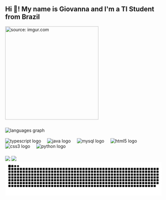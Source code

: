 <h2 align="left">Hi 👋! My name is Giovanna and I'm a TI Student from Brazil</h2>

<div align="left">
  <a href="https://imgur.com/gzQYgyx"><img src="https://i.imgur.com/gzQYgyx.gif" title="source: imgur.com" width="300" height="300" /></a>
</div>

###

<div align="left">
  <img src="https://github-readme-stats.vercel.app/api/top-langs?username=giovannabreinack&locale=en&hide_title=false&layout=compact&card_width=320&langs_count=5&theme=dracula&hide_border=false" height="150" alt="languages graph"  />
</div>
<br>



<div align="left">
  <img src="https://cdn.jsdelivr.net/gh/devicons/devicon/icons/typescript/typescript-original.svg" height="30" alt="typescript logo"  />
  <img width="12" />
  <img src="https://cdn.jsdelivr.net/gh/devicons/devicon/icons/java/java-original.svg" height="30" alt="java logo"  />
  <img width="12" />
  <img src="https://cdn.jsdelivr.net/gh/devicons/devicon/icons/mysql/mysql-original.svg" height="30" alt="mysql logo"  />
  <img width="12" />
  <img src="https://cdn.jsdelivr.net/gh/devicons/devicon/icons/html5/html5-original.svg" height="30" alt="html5 logo"  />
  <img width="12" />
  <img src="https://cdn.jsdelivr.net/gh/devicons/devicon/icons/css3/css3-original.svg" height="30" alt="css3 logo"  />
  <img width="12" />
  <img src="https://cdn.jsdelivr.net/gh/devicons/devicon/icons/python/python-original.svg" height="30" alt="python logo"  />
</div>

###

<div align="left">
    <a href = "mailto:giovannabreinackcolombara@gmail.com"><img src ="https://img.shields.io/badge/-Gmail-%23333?style=for-the-badge&logo=gmail&logoColor=white" target="_blank"></a>
  <a href="https://www.linkedin.com/in/giovanna-colombara/" target="_blank"><img src="https://img.shields.io/badge/-LinkedIn-%23007785?style-for-the-badge&logo=linkedin&logoColor=white" target="_blank></a>
</div>

                                                                              
<br clear="both">
<img src="https://raw.githubusercontent.com/giovannabreinack/giovannabreinack/output/snake.svg" alt="Snake animation" />












